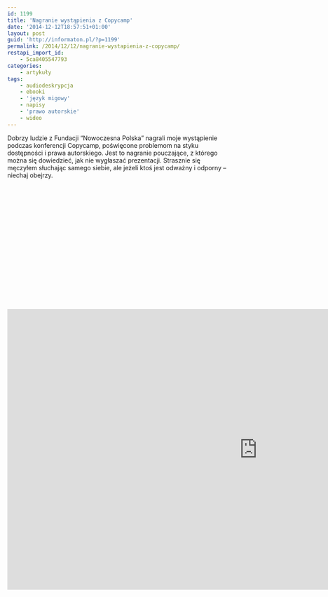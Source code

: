```yaml
---
id: 1199
title: 'Nagranie wystąpienia z Copycamp'
date: '2014-12-12T18:57:51+01:00'
layout: post
guid: 'http://informaton.pl/?p=1199'
permalink: /2014/12/12/nagranie-wystapienia-z-copycamp/
restapi_import_id:
    - 5ca8405547793
categories:
    - artykuły
tags:
    - audiodeskrypcja
    - ebooki
    - 'język migowy'
    - napisy
    - 'prawo autorskie'
    - wideo
---
```


Dobrzy ludzie z Fundacji “Nowoczesna Polska” nagrali moje wystąpienie podczas konferencji Copycamp, poświęcone problemom na styku dostępności i prawa autorskiego. Jest to nagranie pouczające, z którego można się dowiedzieć, jak nie wygłaszać prezentacji. Strasznie się męczyłem słuchając samego siebie, ale jeżeli ktoś jest odważny i odporny – niechaj obejrzy.

<div class="jetpack-video-wrapper"><div class="suki-oembed suki-oembed-video" style="padding-top: 56.228%;"><iframe allow="accelerometer; autoplay; clipboard-write; encrypted-media; gyroscope; picture-in-picture" allowfullscreen="" frameborder="0" height="641" loading="lazy" src="https://www.youtube.com/embed/fXHzGgoPwe8?feature=oembed" title="Jacek Zadrożny - CopyCamp 2014" width="1140"></iframe></div></div><https://www.youtube.com/watch?v=fXHzGgoPwe8>